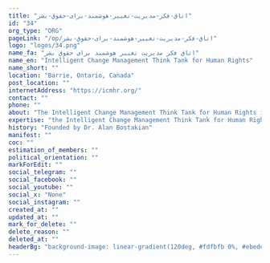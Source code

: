 ```yaml
---
title: "اتاق-فکر-مدیریت-تغییر-هوشمند-برای-حقوق-بشر"
id: "34"
org_type: "ORG"
pageLink: "/op/اتاق-فکر-مدیریت-تغییر-هوشمند-برای-حقوق-بشر"
logo: "logos/34.png"
name_fa: "اتاق فکر مدیریت تغییر هوشمند برای حقوق بشر"
name_en: "Intelligent Change Management Think Tank for Human Rights"
name_short: ""
location: "Barrie, Ontario, Canada"
post_location: ""
internetAddress: "https://icmhr.org/"
contact: ""
phone: ""
about: "The Intelligent Change Management Think Tank for Human Rights is a Canadian non-profit organization located in Barrie, Ontario. It was founded by Dr. Alan Bostakian.    Change Management: Provides advisory, research, and education services on change management and leadership.Human Rights: Focuses on human rights issues, although specifics aren't readily available online.Persian and Iranian Communities: Develops events and training programs related to these communities."
expertise: "the Intelligent Change Management Think Tank for Human Rights is a federally registered Canadian not-for-profit organization."
history: "Founded by Dr. Alan Bostakian"
manifest: ""
coc: ""
estimation_of_members: ""
political_orientation: ""
markForEdit: ""
social_telegram: ""
social_facebook: ""
social_youtube: ""
social_x: "None"
social_instagram: ""
created_at: ""
updated_at: ""
mark_for_delete: ""
delete_reason: ""
deleted_at: ""
headerBg: "background-image: linear-gradient(120deg, #fdfbfb 0%, #ebedee 100%);"
---
```


